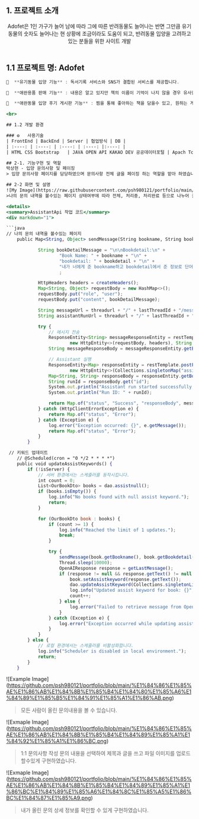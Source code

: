 ## 1. 프로젝트 소개

<div align="center">
Adofet은 1인 가구가 늘어 남에 따라 그에 따른 반려동물도 늘어나는 반면
그만큼 유기동물의 숫자도 늘어나는 현 상황에 조금이라도 도움이 되고,
반려동물 입양을 고려하고있는 분들을 위한 사이트 개발
</div>
<br>


## 1.1 프로젝트 명: Adofet


```jsx
📕  **유기동물 입양 기능** : 독서기록 서비스와 SNS가 결합된 서비스를 제공합니다.

📗  **애완용품 판매 기능** : 내용은 알고 있지만 책의 이름이 기억이 나지 않을 경우 유사한 단어를 추적해 책을 찾아줍니다.

📒  **애완동물 입양 후기 게시판 기능** : 찜을 통해 좋아하는 책을 담을수 있고, 원하는 게시물에 '좋아요'를 누르거나 댓글을 등록할 수 있습니다.

<br>

## 1.2 개발 환경

### ⚙️   사용기술 
| FrontEnd | BackEnd | Server | 협업방식 | DB |
| :----: | :----: | :----: | :----: |:----: |
| HTML CSS Bootstrap   | JAVA OPEN API KAKAO DEV 공공데이터포털 | Apach Tomcat |  Github | Oracle | 

## 2-1. 기능구현 및 역할 
박상현 - 입양 문의사항 및 페이징 
> 입양 문의사항 페이지를 담당하였으며 문의사항 전체 글을 페이징 하는 역할을 맡아 하였습니다.

## 2-2 화면 및 설명
![My Image](https://raw.githubusercontent.com/psh980121/portfolio/main/내문의내역.png)
>나의 문의 내역을 볼수있는 페이지 상태여부에 따라 전체, 처리중, 처리완료 등으로 나누어 클릭시 상태여부에 맞는 문의내용만을 보여줄수있습니다.

<details>
<summary>AssistantApi 작업 코드</summary>
<div markdown="1">

```java
// 나의 문의 내역을 볼수있는 페이지
    public Map<String, Object> sendMessage(String bookname, String bookdetail) {

            String bookDetailMessage = "\n\nBookdetail:\n" +
                    "Book Name: " + bookname + "\n" +
                    "bookdetail: " + bookdetail + "\n" +
                    "내가 너에게 준 bookname하고 bookdetail에서 준 정보로 단어로된 키워드 5개만 뽑아줘 그리고 공백 없이 키워드만 보여줘"
                    ;

            HttpHeaders headers = createHeaders();
            Map<String, Object> requestBody = new HashMap<>();
            requestBody.put("role", "user");
            requestBody.put("content", bookDetailMessage);

            String messageUrl = threadurl + "/" + lastThreadId + "/messages";
            String assistantRunUrl = threadurl + "/" + lastThreadId + "/runs";

            try {
                // 메시지 전송
                ResponseEntity<String> messageResponseEntity = restTemplate.exchange(messageUrl, HttpMethod.POST,
                        new HttpEntity<>(requestBody, headers), String.class);
                String messageResponseBody = messageResponseEntity.getBody();

                // Assistant 실행
                ResponseEntity<Map> responseEntity = restTemplate.postForEntity(assistantRunUrl,
                        new HttpEntity<>(Collections.singletonMap("assistant_id", assistantId), headers), Map.class);
                Map<String, String> responseBody = responseEntity.getBody();
                String runId = responseBody.get("id");
                System.out.println("Assistant run started successfully for thread ID: " + lastThreadId);
                System.out.println("Run ID: " + runId);

                return Map.of("status", "Success", "responseBody", messageResponseBody);
            } catch (HttpClientErrorException e) {
                return Map.of("status", "Error");
            } catch (Exception e) {
                log.error("Exception occurred: {}", e.getMessage());
                return Map.of("status", "Error");
            }
        }

 // 키워드 업데이트
    // @Scheduled(cron = "0 */2 * * * *")
    public void updateAssistKeywords() {
        if (!isServer) {
            // 서버 환경에서는 스케줄러를 동작시킵니다.
            int count = 0;
            List<OurBookDto> books = dao.assistnull();
            if (books.isEmpty()) {
                log.info("No books found with null assist keyword.");
                return;
            }

            for (OurBookDto book : books) {
                if (count >= 1) {
                    log.info("Reached the limit of 1 updates.");
                    break;
                }

                try {
                    sendMessage(book.getBookname(), book.getBookdetail());
                    Thread.sleep(10000);
                    OpenAIResponse response = getLastMessage();
                    if (response != null && response.getText() != null && !response.getText().isEmpty()) {
                        book.setAssistkeyword(response.getText());
                        dao.updateAssistKeyword(Collections.singletonList(book));
                        log.info("Updated assist keyword for book: {}", book.getBookname());
                        count++;
                    } else {
                        log.error("Failed to retrieve message from OpenAI.");
                    }
                } catch (Exception e) {
                    log.error("Exception occurred while updating assist keyword: {}", e.getMessage());
                }
            }
        } else {
            // 로컬 환경에서는 스케줄러를 비활성화합니다.
            log.info("Scheduler is disabled in local environment.");
            return;
        }
    }
```
</div>
</details>

![Example Image] (https://github.com/psh980121/portfolio/blob/main/%E1%84%86%E1%85%AE%E1%86%AB%E1%84%8B%E1%85%B4%E1%84%80%E1%85%A6%E1%84%89%E1%85%B5%E1%84%91%E1%85%A1%E1%86%AB.png)
>모든 사람이 올린 문의내용을 볼 수 있습니다.

![Exmaple Image] (https://github.com/psh980121/portfolio/blob/main/%E1%84%86%E1%85%AE%E1%86%AB%E1%84%8B%E1%85%B4%E1%84%89%E1%85%A1%E1%84%92%E1%85%A1%E1%86%BC.png)
> 1:1 문의사항 작성 문의 내용을 선택하여 제목과 글을 쓰고 파일 이미지를 업로드 할수있게 구현하였습니다.

![Exmaple Image] (https://github.com/psh980121/portfolio/blob/main/%E1%84%86%E1%85%AE%E1%86%AB%E1%84%8B%E1%85%B4%E1%84%89%E1%85%A1%E1%86%BC%E1%84%89%E1%85%A6%E1%84%8C%E1%85%A5%E1%86%BC%E1%84%87%E1%85%A9.png)
> 내가 올린 문의 상세 정보를 확인할 수 있게 구현하였습니다.


